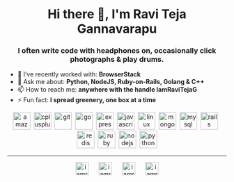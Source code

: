 <!--
### Hi there 👋

**IamRaviTejaG/IamRaviTejaG** is a ✨ _special_ ✨ repository because its `README.md` (this file) appears on your GitHub profile.

Here are some ideas to get you started:

- 🔭 I’m currently working on ...
- 🌱 I’m currently learning ...
- 👯 I’m looking to collaborate on ...
- 🤔 I’m looking for help with ...
- 💬 Ask me about ...
- 📫 How to reach me: ...
- 😄 Pronouns: ...
- ⚡ Fun fact: ...
-->



<h1 align="center">Hi there 👋, I'm Ravi Teja Gannavarapu</h1>
<h3 align="center">I often write code with headphones on, occasionally click photographs & play drums. </h3>

- 🔭 I’ve recently worked with: **BrowserStack**
- 💬 Ask me about: **Python, NodeJS, Ruby-on-Rails, Golang & C++**
- 📫 How to reach me: **anywhere with the handle IamRaviTejaG**
- ⚡ Fun fact: **I spread greenery, one box at a time**

<p align="center"><img src=https://konpa.github.io/devicon/devicon.git/icons/amazonwebservices/amazonwebservices-original.svg alt=amazonwebservices width="40" height="40"/>&nbsp;&nbsp;<img src=https://konpa.github.io/devicon/devicon.git/icons/cplusplus/cplusplus-original.svg alt=cplusplus width="40" height="40"/>&nbsp;&nbsp;<img src=https://konpa.github.io/devicon/devicon.git/icons/git/git-original.svg alt=git width="40" height="40"/>&nbsp;&nbsp;<img src=https://konpa.github.io/devicon/devicon.git/icons/go/go-original.svg alt=go width="40" height="40"/>&nbsp;&nbsp;<img src=https://konpa.github.io/devicon/devicon.git/icons/express/express-original.svg alt=express width="40" height="40"/>&nbsp;&nbsp;<img src=https://konpa.github.io/devicon/devicon.git/icons/javascript/javascript-plain.svg alt=javascript width="40" height="40"/>&nbsp;&nbsp;<img src=https://konpa.github.io/devicon/devicon.git/icons/linux/linux-original.svg alt=linux width="40" height="40"/>&nbsp;&nbsp;<img src=https://konpa.github.io/devicon/devicon.git/icons/mongodb/mongodb-original-wordmark.svg alt=mongodb width="40" height="40"/>&nbsp;&nbsp;<img src=https://konpa.github.io/devicon/devicon.git/icons/mysql/mysql-plain.svg alt=mysql width="40" height="40"/>&nbsp;&nbsp;<img src=https://konpa.github.io/devicon/devicon.git/icons/rails/rails-plain-wordmark.svg alt=rails width="40" height="40"/>&nbsp;&nbsp;<img src=https://konpa.github.io/devicon/devicon.git/icons/redis/redis-original-wordmark.svg alt=redis width="40" height="40"/>&nbsp;&nbsp;<img src=https://konpa.github.io/devicon/devicon.git/icons/ruby/ruby-original.svg alt=ruby width="40" height="40"/>&nbsp;&nbsp;<img src=https://konpa.github.io/devicon/devicon.git/icons/nodejs/nodejs-original.svg alt=nodejs width="40" height="40"/>&nbsp;&nbsp;<img src=https://konpa.github.io/devicon/devicon.git/icons/python/python-original.svg alt=python width="40" height="40"/></p>

---

<p align="center">
<a href=https://twitter.com/iamravitejag target="blank"><img align="center" src=https://cdn.jsdelivr.net/npm/simple-icons@3.0.1/icons/twitter.svg alt="iamravitejag" height="30" width="30" /></a>&nbsp;&nbsp;&nbsp;&nbsp;&nbsp;&nbsp;<a href=https://linkedin.com/in/iamravitejag target="blank"><img align="center" src=https://cdn.jsdelivr.net/npm/simple-icons@3.0.1/icons/linkedin.svg alt="iamravitejag" height="30" width="30" /></a>&nbsp;&nbsp;&nbsp;&nbsp;&nbsp;&nbsp;<a href=https://fb.com/iamravitejag target="blank"><img align="center" src=https://cdn.jsdelivr.net/npm/simple-icons@3.0.1/icons/facebook.svg alt="iamravitejag" height="30" width="30" /></a>&nbsp;&nbsp;&nbsp;&nbsp;&nbsp;&nbsp;<a href=https://instagram.com/iamravitejag target="blank"><img align="center" src=https://cdn.jsdelivr.net/npm/simple-icons@3.0.1/icons/instagram.svg alt="iamravitejag" height="30" width="30" /></a>
</span>
